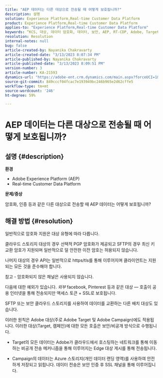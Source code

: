 ```yaml
---
title: "AEP 데이터는 다른 대상으로 전송될 때 어떻게 보호됩니까?"
description: 설명
solution: Experience Platform,Real-time Customer Data Platform
product: Experience Platform,Real-time Customer Data Platform
applies-to: "Experience Platform,Real-time Customer Data Platform"
keywords: “KCS, 대상, 데이터 암호화, 데이터, 보안, AEP, RT-CDP, Adobe, Target, Campaign”
resolution: Resolution
internal-notes: null
bug: false
article-created-by: Nayanika Chakravarty
article-created-date: "3/13/2023 8:07:34 PM"
article-published-by: Nayanika Chakravarty
article-published-date: "3/13/2023 8:09:51 PM"
version-number: 3
article-number: KA-21593
dynamics-url: "https://adobe-ent.crm.dynamics.com/main.aspx?forceUCI=1&pagetype=entityrecord&etn=knowledgearticle&id=702212af-dac1-ed11-83ff-6045bd0065b6"
source-git-commit: 849cccf04fcac7e193949bc246b965e2d62cffe5
workflow-type: tm+mt
source-wordcount: '246'
ht-degree: 59%

---
```


# AEP 데이터는 다른 대상으로 전송될 때 어떻게 보호됩니까?

## 설명 {#description}


<b>환경</b>

- Adobe Experience Platform (AEP)
- Real-time Customer Data Platform


<b>문제/증상</b>

암호화, 인증 등과 같은 다른 대상으로 전송할 때 AEP 데이터는 어떻게 보호됩니까?


## 해결 방법 {#resolution}


일반적으로 암호화 지원은 대상 유형에 따라 다릅니다.

클라우드 스토리지 대상의 경우 선택적 PGP 암호화가 제공되고 SFTP의 경우 최신 키 교환 암호가 지원되며 일반적으로 덜 안전한 이전 암호는 허용되지 않습니다.

나머지 대상의 경우 API는 일반적으로 https/tls를 통해 이루어지며 클라이언트는 지원되는 모든 것을 준수해야 합니다.

참고 - 암호화되지 않은 채널은 사용되지 않습니다.

다음에 대한 예외가 있습니다. *외부* facebook, Pinterest 등과 같은 대상 — 호출이 공용 인터넷을 통해 전송되지만 액세스 토큰 + SSL로 보호됩니다.

SFTP 또는 보안 클라우드 스토리지를 사용하여 데이터를 교환하는 다른 배치 대상도 있습니다.



이러한 원칙은 Adobe 대상(주로 Adobe Target 및 Adobe Campaign)에도 적용됩니다. 이러한 대상(Target, 캠페인)에 대한 모든 호출은 보안/비공개 방식으로 수행됩니다.

- Target의 모든 데이터는 Adobe가 클라우드에서 호스팅하는 네트워크를 통해 이동하는 비공개 전송 메커니즘을 통해 이루어지는 Edge 대상 게시를 통해 전송됩니다.

- Campaign의 데이터는 Azure 스토리지(개인 데이터 랜딩 영역)를 사용하여 안전하게 저장되고 읽힙니다. 데이터 전송은 보안 인증 후 SSL 채널을 통해 이루어집니다.


